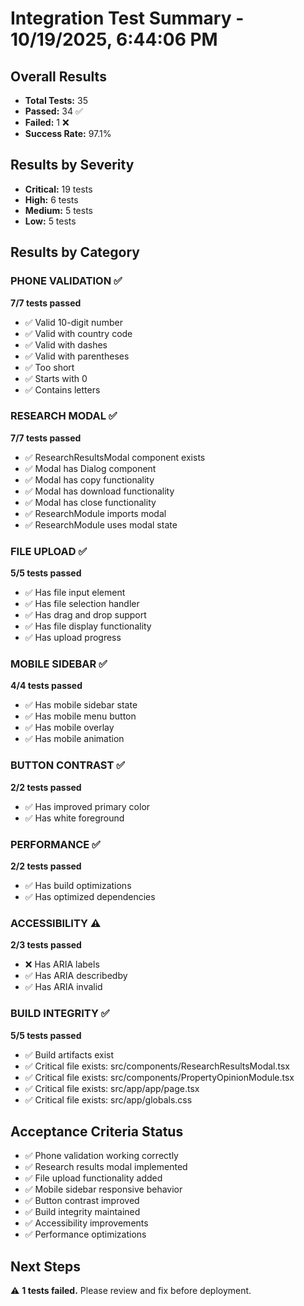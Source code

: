 # Integration Test Summary - 10/19/2025, 6:44:06 PM

## Overall Results
- **Total Tests:** 35
- **Passed:** 34 ✅
- **Failed:** 1 ❌
- **Success Rate:** 97.1%

## Results by Severity
- **Critical:** 19 tests
- **High:** 6 tests
- **Medium:** 5 tests
- **Low:** 5 tests

## Results by Category

### PHONE VALIDATION ✅
**7/7 tests passed**

- ✅ Valid 10-digit number
- ✅ Valid with country code
- ✅ Valid with dashes
- ✅ Valid with parentheses
- ✅ Too short
- ✅ Starts with 0
- ✅ Contains letters

### RESEARCH MODAL ✅
**7/7 tests passed**

- ✅ ResearchResultsModal component exists
- ✅ Modal has Dialog component
- ✅ Modal has copy functionality
- ✅ Modal has download functionality
- ✅ Modal has close functionality
- ✅ ResearchModule imports modal
- ✅ ResearchModule uses modal state

### FILE UPLOAD ✅
**5/5 tests passed**

- ✅ Has file input element
- ✅ Has file selection handler
- ✅ Has drag and drop support
- ✅ Has file display functionality
- ✅ Has upload progress

### MOBILE SIDEBAR ✅
**4/4 tests passed**

- ✅ Has mobile sidebar state
- ✅ Has mobile menu button
- ✅ Has mobile overlay
- ✅ Has mobile animation

### BUTTON CONTRAST ✅
**2/2 tests passed**

- ✅ Has improved primary color
- ✅ Has white foreground

### PERFORMANCE ✅
**2/2 tests passed**

- ✅ Has build optimizations
- ✅ Has optimized dependencies

### ACCESSIBILITY ⚠️
**2/3 tests passed**

- ❌ Has ARIA labels
- ✅ Has ARIA describedby
- ✅ Has ARIA invalid

### BUILD INTEGRITY ✅
**5/5 tests passed**

- ✅ Build artifacts exist
- ✅ Critical file exists: src/components/ResearchResultsModal.tsx
- ✅ Critical file exists: src/components/PropertyOpinionModule.tsx
- ✅ Critical file exists: src/app/app/page.tsx
- ✅ Critical file exists: src/app/globals.css

## Acceptance Criteria Status

- ✅ Phone validation working correctly
- ✅ Research results modal implemented
- ✅ File upload functionality added
- ✅ Mobile sidebar responsive behavior
- ✅ Button contrast improved
- ✅ Build integrity maintained
- ✅ Accessibility improvements
- ✅ Performance optimizations

## Next Steps

⚠️ **1 tests failed.** Please review and fix before deployment.

